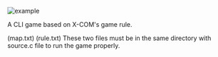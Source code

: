 ![example](https://user-images.githubusercontent.com/43871679/93926694-cc99d280-fd52-11ea-9c8a-1c9bab58bd19.png)

A CLI game based on X-COM's game rule.

(map.txt) 
(rule.txt) 
These two files must be in the same directory with source.c file to run the game properly.
